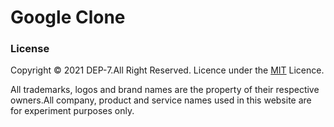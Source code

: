 # Google Clone

### License 
Copyright © 2021 DEP-7.All Right Reserved.
Licence under the [MIT](LICENSE.txt) Licence.

All trademarks, logos and brand names are the property of their respective owners.All company, product and service names used in this website are for experiment purposes only.